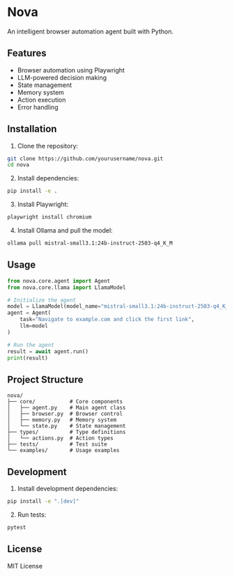 # Nova

An intelligent browser automation agent built with Python.

## Features

- Browser automation using Playwright
- LLM-powered decision making
- State management
- Memory system
- Action execution
- Error handling

## Installation

1. Clone the repository:
```bash
git clone https://github.com/yourusername/nova.git
cd nova
```

2. Install dependencies:
```bash
pip install -e .
```

3. Install Playwright:
```bash
playwright install chromium
```

4. Install Ollama and pull the model:
```bash
ollama pull mistral-small3.1:24b-instruct-2503-q4_K_M
```

## Usage

```python
from nova.core.agent import Agent
from nova.core.llama import LlamaModel

# Initialize the agent
model = LlamaModel(model_name="mistral-small3.1:24b-instruct-2503-q4_K_M")
agent = Agent(
    task="Navigate to example.com and click the first link",
    llm=model
)

# Run the agent
result = await agent.run()
print(result)
```

## Project Structure

```
nova/
├── core/           # Core components
│   ├── agent.py    # Main agent class
│   ├── browser.py  # Browser control
│   ├── memory.py   # Memory system
│   └── state.py    # State management
├── types/          # Type definitions
│   └── actions.py  # Action types
├── tests/          # Test suite
└── examples/       # Usage examples
```

## Development

1. Install development dependencies:
```bash
pip install -e ".[dev]"
```

2. Run tests:
```bash
pytest
```

## License

MIT License 